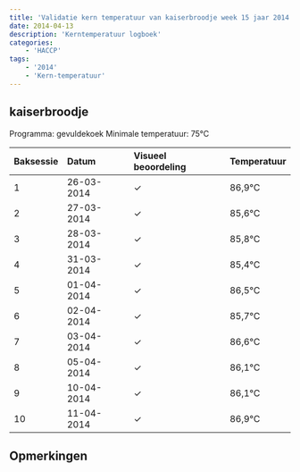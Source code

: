 ```yaml
---
title: 'Validatie kern temperatuur van kaiserbroodje week 15 jaar 2014'
date: 2014-04-13
description: 'Kerntemperatuur logboek'
categories:
    - 'HACCP'
tags:
    - '2014'
    - 'Kern-temperatuur'
---
```


## kaiserbroodje

Programma: gevuldekoek
Minimale temperatuur: 75°C

| Baksessie | Datum | Visueel beoordeling | Temperatuur |
|:---|:---|:---|:---|
| 1 | 26-03-2014 | &check; | 86,9°C |
| 2 | 27-03-2014 | &check; | 85,6°C |
| 3 | 28-03-2014 | &check; | 85,8°C |
| 4 | 31-03-2014 | &check; | 85,4°C |
| 5 | 01-04-2014 | &check; | 86,5°C |
| 6 | 02-04-2014 | &check; | 85,7°C |
| 7 | 03-04-2014 | &check; | 86,6°C |
| 8 | 05-04-2014 | &check; | 86,1°C |
| 9 | 10-04-2014 | &check; | 86,1°C |
| 10 | 11-04-2014 | &check; | 86,9°C |

## Opmerkingen


